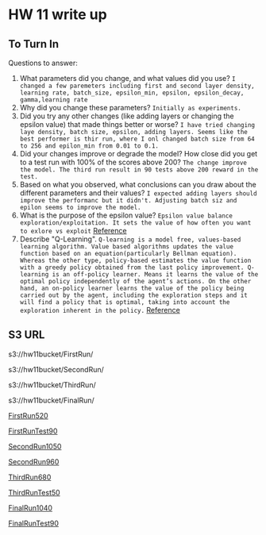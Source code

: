 # HW 11 write up
## To Turn In

Questions to answer:
1) What parameters did you change, and what values did you use?  `I changed a few paremeters including first and second layer density, learning rate, batch_size, epsilon_min, epsilon, epsilon_decay, gamma,learning rate`
2) Why did you change these parameters? `Initially as experiments.`
3) Did you try any other changes (like adding layers or changing the epsilon value) that made things better or worse? `I have tried changing laye density, batch size, epsilon, adding layers. Seems like the best performer is thir run, where I onl changed batch size from 64 to 256 and epilon_min from 0.01 to 0.1.`
4) Did your changes improve or degrade the model? How close did you get to a test run with 100% of the scores above 200? `The change improve the model. The third run result in 90 tests above 200 reward in the test.`
5) Based on what you observed, what conclusions can you draw about the different parameters and their values? `I expected adding layers should improve the performanc but it didn't. Adjusting batch siz and epilon seems to improve the model. `
6) What is the purpose of the epsilon value? `Epsilon value balance exploration/exploitation. It sets the value of how often you want to exlore vs exploit` [Reference](https://towardsdatascience.com/simple-reinforcement-learning-q-learning-fcddc4b6fe56)
7) Describe "Q-Learning". `Q-learning is a model free, values-based learning algorithm. Value based algorithms updates the value function based on an equation(particularly Bellman equation). Whereas the other type, policy-based estimates the value function with a greedy policy obtained from the last policy improvement. Q-learning is an off-policy learner. Means it learns the value of the optimal policy independently of the agent’s actions. On the other hand, an on-policy learner learns the value of the policy being carried out by the agent, including the exploration steps and it will find a policy that is optimal, taking into account the exploration inherent in the policy.` [Reference](https://towardsdatascience.com/a-beginners-guide-to-q-learning-c3e2a30a653c)

## S3 URL

s3://hw11bucket/FirstRun/

s3://hw11bucket/SecondRun/

s3://hw11bucket/ThirdRun/

s3://hw11bucket/FinalRun/

[FirstRun520](https://hw11bucket.s3.us-east-2.amazonaws.com/FirstRun/episode520.mp4) 

[FirstRunTest90](https://hw11bucket.s3.us-east-2.amazonaws.com/FirstRun/testing_run90.mp4) 

[SecondRun1050](https://hw11bucket.s3.us-east-2.amazonaws.com/SecondRun/episode1050.mp4) 

[SecondRun960](https://hw11bucket.s3.us-east-2.amazonaws.com/SecondRun/episode960.mp4) 

[ThirdRun680](https://hw11bucket.s3.us-east-2.amazonaws.com/ThirdRun/episode680.mp4) 

[ThirdRunTest50](https://hw11bucket.s3.us-east-2.amazonaws.com/ThirdRun/testing_run50.mp4) 

[FinalRun1040](https://hw11bucket.s3.us-east-2.amazonaws.com/FinalRun/episode1040.mp4) 

[FinalRunTest90](https://hw11bucket.s3.us-east-2.amazonaws.com/FinalRun/testing_run90.mp4) 
